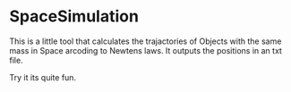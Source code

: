 # SpaceSimulation 

This is a little tool that calculates the trajactories of Objects with the same mass in Space arcoding to Newtens laws.
It outputs the positions in an txt file.

Try it its quite fun.
